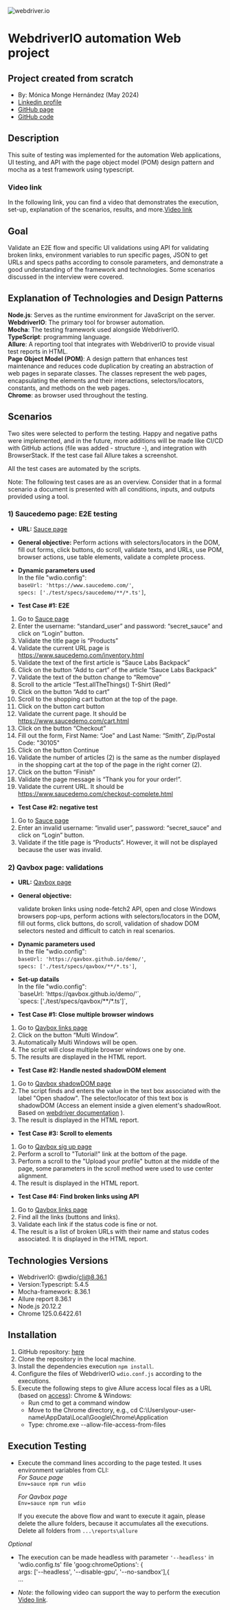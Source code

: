 <img src="https://res.cloudinary.com/practicaldev/image/fetch/s--vkm_jIDa--/c_limit%2Cf_auto%2Cfl_progressive%2Cq_auto%2Cw_800/https://i.imgur.com/2uWTVHO.png" alt="webdriver.io">

# WebdriverIO automation Web project

## Project created from scratch

- By: Mónica Monge Hernández (May 2024)
- [Linkedin profile](https://www.linkedin.com/in/mónica-monge-hernández)
- [GitHub page](https://monicamongehernandez.github.io/webdriverio-web)
- [GitHub code](https://github.com/MonicaMongeHernandez/webdriverio-web)

## Description

This suite of testing was implemented for the automation Web applications, UI testing, and API with the page object model (POM) design pattern and mocha as a test framework using typescript.

### Video link

In the following link, you can find a video that demonstrates the execution, set-up, explanation of the scenarios, results, and more.[Video link](https://GitHub-GoogleDrive)

## Goal

Validate an E2E flow and specific UI validations using API for validating broken links, environment variables to run specific pages, JSON to get URLs and specs paths according to console parameters, and demonstrate a good understanding of the framework and technologies. Some scenarios discussed in the interview were covered.

## Explanation of Technologies and Design Patterns

**Node.js**: Serves as the runtime environment for JavaScript on the server.<br>
**WebdriverIO**: The primary tool for browser automation.<br>
**Mocha**: The testing framework used alongside WebdriverIO.<br>
**TypeScript**: programming language.<br>
**Allure**: A reporting tool that integrates with WebdriverIO to provide visual test reports in HTML.<br>
**Page Object Model (POM)**: A design pattern that enhances test maintenance and reduces code duplication by creating an abstraction of web pages in separate classes. The classes represent the web pages, encapsulating the elements and their interactions, selectors/locators, constants, and methods on the web pages.<br>
**Chrome**: as browser used throughout the testing.<br>

## Scenarios

Two sites were selected to perform the testing. Happy and negative paths were implemented, and in the future, more additions will be made like CI/CD with GitHub actions (file was added - structure -), and integration with BrowserStack. If the test case fail Allure takes a screenshot.

All the test cases are automated by the scripts.

Note: The following test cases are as an overview. Consider that in a formal scenario a document is presented with all conditions, inputs, and outputs provided using a tool.

### 1) Saucedemo page: E2E testing

- <strong>URL:</strong> [Sauce page](https://www.saucedemo.com)

- <strong>General objective:</strong> Perform actions with selectors/locators in the DOM, fill out forms, click buttons, do scroll, validate texts, and URLs, use POM, browser actions, use table elements, validate a complete process.

- <strong>Dynamic parameters used</strong><br>
  In the file "wdio.config":<br>
  `baseUrl: 'https://www.saucedemo.com/'`,<br>
  `specs: ['./test/specs/saucedemo/**/*.ts']`,<br>

- <strong>Test Case #1: E2E</strong>

1. Go to [Sauce page](https://www.saucedemo.com)
2. Enter the username: “standard_user” and password: “secret_sauce” and click on “Login” button.
3. Validate the title page is “Products”
4. Validate the current URL page is https://www.saucedemo.com/inventory.html
5. Validate the text of the first article is “Sauce Labs Backpack”
6. Click on the button “Add to cart” of the article “Sauce Labs Backpack”
7. Validate the text of the button change to “Remove”
8. Scroll to the article “Test.allTheThings() T-Shirt (Red)”
9. Click on the button “Add to cart”
10. Scroll to the shopping cart button at the top of the page.
11. Click on the button cart button
12. Validate the current page. It should be https://www.saucedemo.com/cart.html
13. Click on the button “Checkout”
14. Fill out the form, First Name: “Joe” and Last Name: “Smith”, Zip/Postal Code: "30105"
15. Click on the button Continue
16. Validate the number of articles (2) is the same as the number displayed in the shopping cart at the top of the page in the right corner (2).
17. Click on the button “Finish”
18. Validate the page message is “Thank you for your order!”.
19. Validate the current URL. It should be https://www.saucedemo.com/checkout-complete.html

- <strong>Test Case #2: negative test</strong>

1. Go to [Sauce page](https://www.saucedemo.com)
2. Enter an invalid username: “invalid user”, password: “secret_sauce” and click on “Login” button.
3. Validate if the title page is “Products”. However, it will not be displayed because the user was invalid.

### 2) Qavbox page: validations

- <strong>URL:</strong> [Qavbox page](https://qavbox.github.io/demo/links)

- <strong>General objective:</strong> <p>validate broken links using node-fetch2 API, open and close Windows browsers pop-ups, perform actions with selectors/locators in the DOM, fill out forms, click buttons, do scroll, validation of shadow DOM selectors nested and difficult to catch in real scenarios.</p>

- <strong>Dynamic parameters used</strong><br>
  In the file "wdio.config":<br>
  `baseUrl: 'https://qavbox.github.io/demo/'`,<br>
  `specs: ['./test/specs/qavbox/**/*.ts']`,<br>

- <p><strong>Set-up datails</strong><br>
  In the file "wdio.config":<br>
  `baseUrl: 'https://qavbox.github.io/demo/'`,<br>
  `specs: ['./test/specs/qavbox/**/*.ts']`,<br></p>

- <strong>Test Case #1: Close multiple browser windows</strong>

1. Go to [Qavbox links page](https://qavbox.github.io/demo/links/)
2. Click on the button “Multi Window”.
3. Automatically Multi Windows will be open.
4. The script will close multiple browser windows one by one.
5. The results are displayed in the HTML report.

- <strong>Test Case #2: Handle nested shadowDOM element</strong>

1. Go to [Qavbox shadowDOM page](https://qavbox.github.io/demo/shadowDOM/)
2. The script finds and enters the value in the text box associated with the label "Open shadow". The selector/locator of this text box is shadowDOM (Access an element inside a given element's shadowRoot. Based on [webdriver documentation](https://webdriver.io/docs/api/element/shadow$/) ).
3. The result is displayed in the HTML report.

- <strong>Test Case #3: Scroll to elements</strong>

1. Go to [Qavbox sig up page](https://qavbox.github.io/demo/signup/)
2. Perform a scroll to "Tutorial!" link at the bottom of the page.
3. Perform a scroll to the "Upload your profile" button at the middle of the page, some parameters in the scroll method were used to use center alignment.
4. The result is displayed in the HTML report.

- <strong>Test Case #4: Find broken links using API</strong>

1. Go to [Qavbox links page](https://qavbox.github.io/demo/links/)
2. Find all the links (buttons and links).
3. Validate each link if the status code is fine or not.
4. The result is a list of broken URLs with their name and status codes associated. It is displayed in the HTML report.

## Technologies Versions

- WebdriverIO: @wdio/cli@8.36.1
- Version:Typescript: 5.4.5
- Mocha-framework: 8.36.1
- Allure report 8.36.1
- Node.js 20.12.2
- Chrome 125.0.6422.61

## Installation

1. GitHub repository: [here](https://github.com/MonicaMongeHernandez/webdriverio-web)
2. Clone the repository in the local machine.
3. Install the dependencies execution `npm install`.
4. Configure the files of WebdriverIO `wdio.conf.js` according to the executions.
5. Execute the following steps to give Allure access local files as a URL (based on [access](https://webmo.net/link/help/AccessingLocalFiles.html)):
   Chrome & Windows:
   - Run cmd to get a command window
   - Move to the Chrome directory, e.g.,
     cd C:\Users\your-user-name\AppData\Local\Google\Chrome\Application
   - Type:
     chrome.exe --allow-file-access-from-files

## Execution Testing

- Execute the command lines according to the page tested. It uses environment variables from CLI:<br>
  _For Sauce page_<br>
  `Env=sauce npm run wdio`<br>

  _For Qavbox page_<br>
  `Env=sauce npm run wdio`<br>

  If you execute the above flow and want to execute it again, please delete the allure folders, because it accumulates all the executions. Delete all folders from `...\reports\allure`

_Optional_

- The execution can be made headless with parameter `'--headless'` in 'wdio.config.ts' file
  'goog:chromeOptions': {<br>
  args: ['--headless', '--disable-gpu', '--no-sandbox'],{<br>
  ...

- _Note_: the following video can support the way to perform the execution [Video link](https://GitHub-GoogleDrive).
